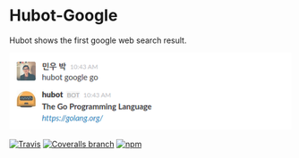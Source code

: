# Hubot-Google

Hubot shows the first google web search result.

![example](https://raw.githubusercontent.com/mnpk/hubot-google/master/hubot-google-example.png)

[![Travis](https://img.shields.io/travis/mnpk/hubot-google.svg?style=flat-square)](https://travis-ci.org/mnpk/hubot-google)
[![Coveralls branch](https://img.shields.io/coveralls/mnpk/hubot-google/master.svg?style=flat-square)](https://coveralls.io/r/mnpk/hubot-google)
[![npm](https://img.shields.io/npm/v/hubot-google.svg?style=flat-square)](https://www.npmjs.com/package/hubot-google)
